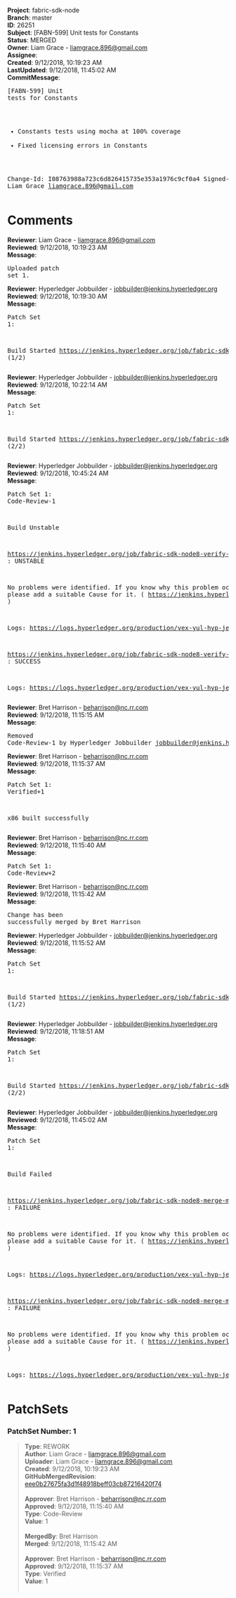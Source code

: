 <strong>Project</strong>: fabric-sdk-node<br><strong>Branch</strong>: master<br><strong>ID</strong>: 26251<br><strong>Subject</strong>: [FABN-599] Unit tests for Constants<br><strong>Status</strong>: MERGED<br><strong>Owner</strong>: Liam Grace - liamgrace.896@gmail.com<br><strong>Assignee</strong>:<br><strong>Created</strong>: 9/12/2018, 10:19:23 AM<br><strong>LastUpdated</strong>: 9/12/2018, 11:45:02 AM<br><strong>CommitMessage</strong>:<br><pre>[FABN-599] Unit tests for Constants

- Constants tests using mocha at 100% coverage
- Fixed licensing errors in Constants

Change-Id: I08763988a723c6d826415735e353a1976c9cf0a4
Signed-off-by: Liam Grace <liamgrace.896@gmail.com>
</pre><h1>Comments</h1><strong>Reviewer</strong>: Liam Grace - liamgrace.896@gmail.com<br><strong>Reviewed</strong>: 9/12/2018, 10:19:23 AM<br><strong>Message</strong>: <pre>Uploaded patch set 1.</pre><strong>Reviewer</strong>: Hyperledger Jobbuilder - jobbuilder@jenkins.hyperledger.org<br><strong>Reviewed</strong>: 9/12/2018, 10:19:30 AM<br><strong>Message</strong>: <pre>Patch Set 1:

Build Started https://jenkins.hyperledger.org/job/fabric-sdk-node8-verify-master-s390x/440/ (1/2)</pre><strong>Reviewer</strong>: Hyperledger Jobbuilder - jobbuilder@jenkins.hyperledger.org<br><strong>Reviewed</strong>: 9/12/2018, 10:22:14 AM<br><strong>Message</strong>: <pre>Patch Set 1:

Build Started https://jenkins.hyperledger.org/job/fabric-sdk-node8-verify-master-x86_64/454/ (2/2)</pre><strong>Reviewer</strong>: Hyperledger Jobbuilder - jobbuilder@jenkins.hyperledger.org<br><strong>Reviewed</strong>: 9/12/2018, 10:45:24 AM<br><strong>Message</strong>: <pre>Patch Set 1: Code-Review-1

Build Unstable 

https://jenkins.hyperledger.org/job/fabric-sdk-node8-verify-master-s390x/440/ : UNSTABLE

No problems were identified. If you know why this problem occurred, please add a suitable Cause for it. ( https://jenkins.hyperledger.org/job/fabric-sdk-node8-verify-master-s390x/440/ )

Logs: https://logs.hyperledger.org/production/vex-yul-hyp-jenkins-3/fabric-sdk-node8-verify-master-s390x/440

https://jenkins.hyperledger.org/job/fabric-sdk-node8-verify-master-x86_64/454/ : SUCCESS

Logs: https://logs.hyperledger.org/production/vex-yul-hyp-jenkins-3/fabric-sdk-node8-verify-master-x86_64/454</pre><strong>Reviewer</strong>: Bret Harrison - beharrison@nc.rr.com<br><strong>Reviewed</strong>: 9/12/2018, 11:15:15 AM<br><strong>Message</strong>: <pre>Removed Code-Review-1 by Hyperledger Jobbuilder <jobbuilder@jenkins.hyperledger.org>
</pre><strong>Reviewer</strong>: Bret Harrison - beharrison@nc.rr.com<br><strong>Reviewed</strong>: 9/12/2018, 11:15:37 AM<br><strong>Message</strong>: <pre>Patch Set 1: Verified+1

x86 built successfully</pre><strong>Reviewer</strong>: Bret Harrison - beharrison@nc.rr.com<br><strong>Reviewed</strong>: 9/12/2018, 11:15:40 AM<br><strong>Message</strong>: <pre>Patch Set 1: Code-Review+2</pre><strong>Reviewer</strong>: Bret Harrison - beharrison@nc.rr.com<br><strong>Reviewed</strong>: 9/12/2018, 11:15:42 AM<br><strong>Message</strong>: <pre>Change has been successfully merged by Bret Harrison</pre><strong>Reviewer</strong>: Hyperledger Jobbuilder - jobbuilder@jenkins.hyperledger.org<br><strong>Reviewed</strong>: 9/12/2018, 11:15:52 AM<br><strong>Message</strong>: <pre>Patch Set 1:

Build Started https://jenkins.hyperledger.org/job/fabric-sdk-node8-merge-master-s390x/127/ (1/2)</pre><strong>Reviewer</strong>: Hyperledger Jobbuilder - jobbuilder@jenkins.hyperledger.org<br><strong>Reviewed</strong>: 9/12/2018, 11:18:51 AM<br><strong>Message</strong>: <pre>Patch Set 1:

Build Started https://jenkins.hyperledger.org/job/fabric-sdk-node8-merge-master-x86_64/127/ (2/2)</pre><strong>Reviewer</strong>: Hyperledger Jobbuilder - jobbuilder@jenkins.hyperledger.org<br><strong>Reviewed</strong>: 9/12/2018, 11:45:02 AM<br><strong>Message</strong>: <pre>Patch Set 1:

Build Failed 

https://jenkins.hyperledger.org/job/fabric-sdk-node8-merge-master-x86_64/127/ : FAILURE

No problems were identified. If you know why this problem occurred, please add a suitable Cause for it. ( https://jenkins.hyperledger.org/job/fabric-sdk-node8-merge-master-x86_64/127/ )

Logs: https://logs.hyperledger.org/production/vex-yul-hyp-jenkins-3/fabric-sdk-node8-merge-master-x86_64/127

https://jenkins.hyperledger.org/job/fabric-sdk-node8-merge-master-s390x/127/ : FAILURE

No problems were identified. If you know why this problem occurred, please add a suitable Cause for it. ( https://jenkins.hyperledger.org/job/fabric-sdk-node8-merge-master-s390x/127/ )

Logs: https://logs.hyperledger.org/production/vex-yul-hyp-jenkins-3/fabric-sdk-node8-merge-master-s390x/127</pre><h1>PatchSets</h1><h3>PatchSet Number: 1</h3><blockquote><strong>Type</strong>: REWORK<br><strong>Author</strong>: Liam Grace - liamgrace.896@gmail.com<br><strong>Uploader</strong>: Liam Grace - liamgrace.896@gmail.com<br><strong>Created</strong>: 9/12/2018, 10:19:23 AM<br><strong>GitHubMergedRevision</strong>: [eee0b27675fa3d1f48918beff03cb87216420f74](https://github.com/hyperledger-gerrit-archive/fabric-sdk-node/commit/eee0b27675fa3d1f48918beff03cb87216420f74)<br><br><strong>Approver</strong>: Bret Harrison - beharrison@nc.rr.com<br><strong>Approved</strong>: 9/12/2018, 11:15:40 AM<br><strong>Type</strong>: Code-Review<br><strong>Value</strong>: 1<br><br><strong>MergedBy</strong>: Bret Harrison<br><strong>Merged</strong>: 9/12/2018, 11:15:42 AM<br><br><strong>Approver</strong>: Bret Harrison - beharrison@nc.rr.com<br><strong>Approved</strong>: 9/12/2018, 11:15:37 AM<br><strong>Type</strong>: Verified<br><strong>Value</strong>: 1<br><br></blockquote>